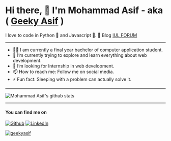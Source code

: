 <!--
**geekyasif/geekyasif** is a ✨ _special_ ✨ repository because its `README.md` (this file) appears on your GitHub profile.

Here are some ideas to get you started:

- 🔭 I’m currently working on ...
- 🌱 I’m currently learning ...
- 👯 I’m looking to collaborate on ...
- 🤔 I’m looking for help with ...
- 💬 Ask me about ...
- 📫 How to reach me: ...
- 😄 Pronouns: ...
- ⚡ Fun fact: ...
-->

<!-- <h1><img src="https://emojis.slackmojis.com/emojis/images/1531849430/4246/blob-sunglasses.gif?1531849430" width="30"/> Hi There </h1> -->
# Hi there, :wave: I'm **Mohammad Asif** - aka ( <a href="https://geekyasif.github.io/" terget="_blank">Geeky Asif</a> )

I love to code in Python 🐍 and Javascript 🎃.
📗 Blog <a href="https://www.iulforum.tech/" terget="_blank">IUL FORUM</a>

-----

- 👨‍🎓 I am currently a final year bachelor of computer application student.
- 🌱 I’m currently trying to explore and learn everything about web development.
- 🤔 I’m looking for Internship in web development.
- 📫 How to reach me: Follow me on social media.
- ⚡ Fun fact: Sleeping with a problem can actually solve it.

-----

![Mohammad Asif's github stats](https://github-readme-stats.vercel.app/api?username=geekyasif)


-----
<h4>You can find me on</h4>

<p>
  <a href="https://github.com/geekyasif" target="_blank"><img alt="Github" src="https://img.shields.io/badge/GitHub-%2312100E.svg?&style=for-the-badge&logo=Github&logoColor=white" /></a> 
  <a href="https://www.linkedin.com/in/mohdasif10/" target="_blank"><img alt="LinkedIn" src="https://img.shields.io/badge/linkedin-%230077B5.svg?&style=for-the-badge&logo=linkedin&logoColor=white" /> 
  
</p>

<p align="left"> <img src="https://komarev.com/ghpvc/?username=geekyasif&label=Profile%20views&color=0e75b6&style=flat" alt="geekyasif" /> </p>
 
